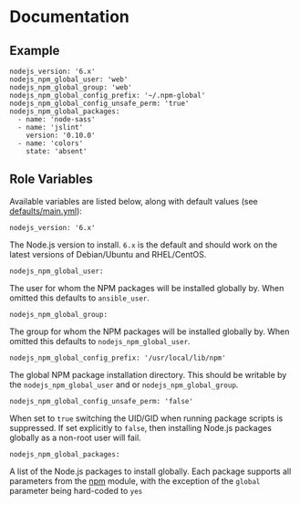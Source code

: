 # Documentation

## Example

```
nodejs_version: '6.x'
nodejs_npm_global_user: 'web'
nodejs_npm_global_group: 'web'
nodejs_npm_global_config_prefix: '~/.npm-global'
nodejs_npm_global_config_unsafe_perm: 'true'
nodejs_npm_global_packages:
  - name: 'node-sass'
  - name: 'jslint'
	version: '0.10.0'
  - name: 'colors'
	state: 'absent'
```

## Role Variables

Available variables are listed below, along with default values (see [defaults/main.yml](/defaults/main.yml)):

```
nodejs_version: '6.x'
```

The Node.js version to install. `6.x` is the default and should work on the latest versions of
Debian/Ubuntu and RHEL/CentOS.

```
nodejs_npm_global_user:
```

The user for whom the NPM packages will be installed globally by. When omitted this defaults to `ansible_user`.

```
nodejs_npm_global_group:
```

The group for whom the NPM packages will be installed globally by. When omitted this defaults to `nodejs_npm_global_user`.

```
nodejs_npm_global_config_prefix: '/usr/local/lib/npm'
```

The global NPM package installation directory. This should be writable by the `nodejs_npm_global_user` and or `nodejs_npm_global_group`.

```
nodejs_npm_global_config_unsafe_perm: 'false'
```

When set to `true` switching the UID/GID when running package scripts is suppressed. If set explicitly to
`false`, then installing Node.js packages globally as a non-root user will fail.

```
nodejs_npm_global_packages:
```

A list of the Node.js packages to install globally. Each package supports all parameters from the
[npm](http://docs.ansible.com/ansible/npm_module.html) module, with the exception of the `global`
parameter being hard-coded to `yes`